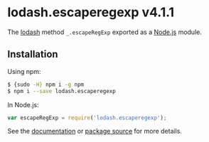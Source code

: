 # lodash.escaperegexp v4.1.1

The [lodash](https://lodash.com/) method `_.escapeRegExp` exported as a [Node.js](https://nodejs.org/) module.

## Installation

Using npm:
```bash
$ {sudo -H} npm i -g npm
$ npm i --save lodash.escaperegexp
```

In Node.js:
```js
var escapeRegExp = require('lodash.escaperegexp');
```

See the [documentation](https://lodash.com/docs#escapeRegExp) or [package source](https://github.com/lodash/lodash/blob/4.1.1-npm-packages/lodash.escaperegexp) for more details.
